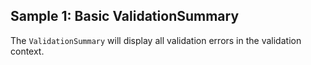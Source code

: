 ## Sample 1: Basic ValidationSummary

The `ValidationSummary` will display all validation errors in the validation context.